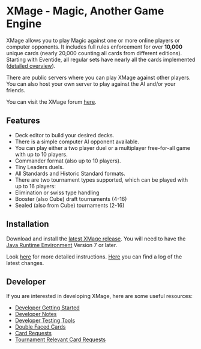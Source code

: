 # XMage - Magic, Another Game Engine

XMage allows you to play Magic against one or more online players or computer opponents. It includes full rules enforcement for over **10,000** unique cards (nearly 20,000 counting all cards from different editions). Starting with Eventide, all regular sets have nearly all the cards implemented ([detailed overview](http://ct-magefree.rhcloud.com/stats)).

There are public servers where you can play XMage against other players. You can also host your own server to play against the AI and/or your friends.

You can visit the XMage forum [here](http://www.slightlymagic.net/forum/viewforum.php?f=70).

## Features
* Deck editor to build your desired decks.
* There is a simple computer AI opponent available.
* You can play either a two player duel or a multiplayer free-for-all game with up to 10 players.
* Commander format (also up to 10 players).
* Tiny Leaders duels.
* All Standards and Historic Standard formats.
* There are two tournament types supported, which can be played with up to 16 players:
* Elimination or swiss type handling
* Booster (also Cube) draft tournaments (4-16)
* Sealed (also from Cube) tournaments (2-16)

## Installation
Download and install the [latest XMage release](http://XMage.de).
You will need to have the [Java Runtime Environment](http://java.com/en/) Version 7 or later.

Look [here](http://www.slightlymagic.net/forum/viewtopic.php?f=70&t=13632) for more detailed instructions.
[Here](http://github.com/magefree/mage/wiki/Release-changes) you can find a log of the latest changes.

## Developer

If you are interested in developing XMage, here are some useful resources:
* [Developer Getting Started](http://github.com/magefree/mage/wiki/Developer-Getting-Started)
* [Developer Notes](http://github.com/magefree/mage/wiki/Developer-Notes)
* [Developer Testing Tools](http://github.com/magefree/mage/wiki/Developer-Testing-Tools)
* [Double Faced Cards](http://github.com/magefree/mage/wiki/Double-Faced-Cards)
* [Card Requests](http://www.slightlymagic.net/forum/viewtopic.php?f=70&t=4554)
* [Tournament Relevant Card Requests](http://www.slightlymagic.net/forum/viewtopic.php?f=70&t=14062)
